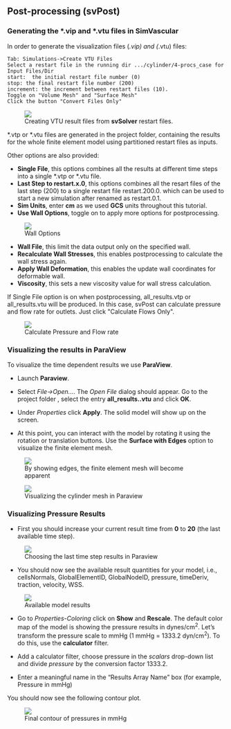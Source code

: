 ## Post-processing (svPost)

### Generating the *.vip and *.vtu files in SimVascular 

In order to generate the visualization files (*.vip) and (*.vtu) files:

~~~
Tab: Simulations->Create VTU Files 
Select a restart file in the running dir .../cylinder/4-procs_case for Input Files/Dir
start:  the initial restart file number (0)
stop: the final restart file number (200)
increment: the increment between restart files (10). 
Toggle on "Volume Mesh" and "Surface Mesh"
Click the button "Convert Files Only"
~~~

<figure>
  <img class="svImg svImgLg" src="documentation/flowsolver/imgs/svpost_gui1.png">
  <figcaption class="svCaption" >Creating VTU result files from <b>svSolver</b> restart files.</figcaption>
</figure>

\*.vtp or \*.vtu files are generated in the project folder, containing the results for the whole finite element model using partitioned restart files as inputs.

Other options are also provided:

- **Single File**, this options combines all the results at different time steps into a single \*.vtp or \*.vtu file. 
- **Last Step to restart.x.0**, this options combines all the resart files of the last step (200) to a single restart file restart.200.0. which can be used to start a new simulation after renamed as restart.0.1.
- **Sim Units**, enter **cm** as we used **GCS** units throughout this tutorial. 
- **Use Wall Options**, toggle on to apply more options for postprocessing. 

<figure>
  <img class="svImg svImgLg" src="documentation/flowsolver/imgs/svpost_gui_wall.png">
  <figcaption class="svCaption" >Wall Options</figcaption>
</figure>

- **Wall File**, this limit the data output only on the specified wall.
- **Recalculate Wall Stresses**, this enables postprocessing to calculate the wall stress again.
- **Apply Wall Deformation**, this enables the update wall coordinates for deformable wall.
- **Viscosity**, this sets a new viscosity value for wall stress calculation.

If Single File option is on when postprocessing, all\_results.vtp or all\_results.vtu will be produced. In this case, svPost can calculate pressure and flow rate for outlets. Just click "Calculate Flows Only".

<figure>
  <img class="svImg svImgLg" src="documentation/flowsolver/imgs/svpost_gui2.png">
  <figcaption class="svCaption" >Calculate Pressure and Flow rate</figcaption>
</figure>

### Visualizing the results in ParaView

To visualize the time dependent results we use **ParaView**. 

- Launch **Paraview**.

- Select _File->Open..._. The _Open File_ dialog should appear. Go to the project folder , select the entry **all_results..vtu** and click **OK**.

- Under _Properties_ click **Apply**. The solid model will show up on the screen.

- At this point, you can interact with the model by rotating it using the rotation or translation buttons. Use the **Surface with Edges** option to visualize the finite element mesh.

<figure>
  <img class="svImg svImgMd" src="documentation/flowsolver/imgs/para_showEdges.png">
  <figcaption class="svCaption" >By showing edges, the finite element mesh will become apparent</figcaption>
</figure>


<figure>
  <img class="svImg svImgLg" src="documentation/flowsolver/imgs/para_CylMesh.png">
  <figcaption class="svCaption" >Visualizing the cylinder mesh in Paraview</figcaption>
</figure>

### Visualizing Pressure Results

- First you should increase your current result time from **0** to **20** (the last available time step). 

<figure>
  <img class="svImg svImgSm" src="documentation/flowsolver/imgs/para_time.png">
  <figcaption class="svCaption" >Choosing the last time step results in Paraview</figcaption>
</figure>

- You should now see the available result quantities for your model, i.e., cellsNormals, GlobalElementID, GlobalNodeID, pressure, timeDeriv, traction, velocity, WSS. 

<figure>
  <img class="svImg svImgXs" src="documentation/flowsolver/imgs/para_Results.png">
  <figcaption class="svCaption" >Available model results</figcaption>
</figure>

- Go to _Properties-Coloring_ click on **Show** and **Rescale**. The default color map of the model is showing the pressure results in dynes/cm$^{2}$. Let’s transform the pressure scale to mmHg (1 mmHg = 1333.2 dyn/cm$^{2}$). To do this, use the **calculator** filter.

- Add a calculator filter, choose pressure in the _scalars_ drop-down list and divide _pressure_ by the conversion factor 1333.2.

- Enter a meaningful name in the “Results Array Name” box (for example, Pressure in mmHg)

You should now see the following contour plot. 

<figure>
  <img class="svImg svImgLg" src="documentation/flowsolver/imgs/para_ConvertTommHg.png">
  <figcaption class="svCaption" >Final contour of pressures in mmHg</figcaption>
</figure>
